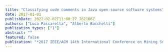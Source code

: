 ```yaml
---
title: "Classifying code comments in Java open-source software systems"
date: 2017-01-01
publishDate: 2022-02-02T11:00:27.762166Z
authors: ["Luca Pascarella", "Alberto Bacchelli"]
publication_types: ["1"]
abstract: ""
featured: false
publication: "*2017 IEEE/ACM 14th International Conference on Mining Software Repositories (MSR)*"
---
```



